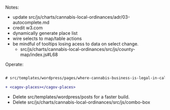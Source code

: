 Notes:

- update src/js/charts/cannabis-local-ordinances/adr/03-autocomplete.md
- credit w3.com
- dynamically generate place list
- wire selects to map/table actions
- be mindful of tooltips losing acess to data on select change.
  - src/js/charts/cannabis-local-ordinances/src/js/county-map/index.js#L68

Operate:

```diff

# src/templates/wordpress/pages/where-cannabis-business-is-legal-in-california.html

+ <cagov-places></cagov-places>


```

- Delete src/templates/wordpress/posts for a faster build.
- Delete src/js/charts/cannabis-local-ordinances/src/js/combo-box
